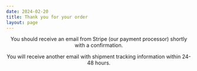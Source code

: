 ```yaml
---
date: 2024-02-20    
title: Thank you for your order
layout: page
---
```


<!-- Google tag (gtag.js) -->
<script async src="https://www.googletagmanager.com/gtag/js?id=AW-16462695713"></script>
<script>
  window.dataLayer = window.dataLayer || [];
  function gtag(){dataLayer.push(arguments);}
  gtag('js', new Date());

  gtag('config', 'AW-16462695713');
</script>

<!-- Event snippet for Purchase conversion page -->
<script>
  gtag('event', 'conversion', {
      'send_to': 'AW-16462695713/x9qECPubnJQZEKGag6o9',
      'transaction_id': ''
  });
</script>


<p style="text-align: center">
You should receive an email from Stripe (our payment processor) shortly with a confirmation.
</p><p style="text-align: center">
You will receive another email with shipment tracking information within 24-48 hours. 
</p>